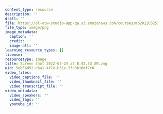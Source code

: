 ```yaml
---
content_type: resource
description: ''
draft: ''
file: https://ol-ocw-studio-app-qa.s3.amazonaws.com/courses/mb20220325i/screen-shot-2022-03-24-at-84253-am.png
file_type: image/png
image_metadata:
  caption: ''
  credit: ''
  image-alt: ''
learning_resource_types: []
license: ''
resourcetype: Image
title: Screen Shot 2022-03-24 at 8.42.53 AM.png
uid: 5eb56d92-d8a1-4f7e-b31e-2fc8b16df7c0
video_files:
  video_captions_file: ''
  video_thumbnail_file: ''
  video_transcript_file: ''
video_metadata:
  video_speakers: ''
  video_tags: ''
  youtube_id: ''
---
```

